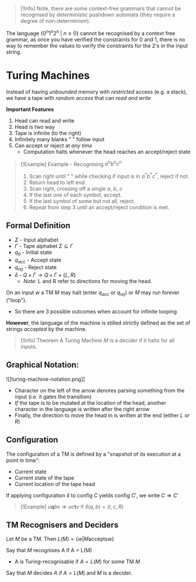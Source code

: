 

>[!Info]
>Note, there are some context-free grammars that cannot be recognised by *deterministic* pushdown automata (they require a degree of non-determinism).


The language $\{0^n1^n2^n \ | \ n \geq 0 \}$ cannot be recognised by a context free grammar, as once you have verified the constraints for $0$ and $1$, there is no way to remember the values to verify the constraints for the $2$'s in the input string.

# Turing Machines

Instead of having *unbounded* memory with *restricted* access (e.g. a stack), we have a tape with *random access* that can *read and write*

**Important Features**
1. Head can read and write
2. Head is two way
3. Tape is infinite (to the right)
4. Infinitely many blanks " " follow input
5. Can accept or reject at *any time*
	- Computation halts whenever the head reaches an accept/reject state


>[!Example] Example - Recognising $a^nb^nc^n$
>
>1. Scan right until " " while checking if input is in $a^*b^*c^*$, reject if not.
>2. Return head to left end.
>3. Scan right, crossing off a single $a$, $b$, $c$
>4. If the last one of each symbol, accept.
>5. If the last symbol of some but not all, reject.
>6. Repeat from step 3 until an accept/reject condition is met.
>

## Formal Definition
- $\Sigma$ - Input alphabet
- $\Gamma$ - Tape alphabet $\Sigma \subseteq \Gamma$
- $q_0$ - Initial state
- $q_{acc}$ - Accept state
- $q_{rej}$ - Reject state
- $\delta$ - $Q \times \Gamma \to Q \times \Gamma \times \{L,R\}$
	- *Note:* L and R refer to directions for moving the head.

On an input $w$ a TM $M$ may halt (enter $q_{acc}$ or $q_{rej}$) or $M$ may run forever ("loop").
- So there are 3 possible outcomes when account for infinite looping

**However**, the language of the machine is stilled strictly defined as the set of strings *accepted* by the machine.

>[!Info] Theorem
>A Turing Machine $M$ is a *decider* if it halts for all inputs.

## Graphical Notation:

![[turing-machine-notation.png]]
- Character on the left of the arrow denotes parsing something from the input (i.e. it gates the transition)
- *If* the tape is to be mutated at the location of the head, another character in the language is written after the right arrow
- Finally, the direction to move the head in is written at the end (either $L$ or $R$)


## Configuration

The configuration of a TM is defined by a "snapshot of its execution at a point in time":
- Current state
- Current state of the tape
- Current location of the tape head


If applying configuration $\delta$ to config $C$ yields config $C'$, we write $C \Rightarrow C'$

>[!Example]
>$u\textbf{q}bv \Rightarrow uc\textbf{t}v$ if $\delta(q,b) = (t,c,R)$


## TM Recognisers and Deciders

Let $M$ be a TM. Then $L(M) = \{w | M \text{accepts} w\}$

Say that $M$ recognises A if A = L(M)
- A is Turing-recognisable if $A = L(M)$ for some TM $M$

Say that $M$ decides $A$ if $A=L(M)$ and $M$ is a decider.



